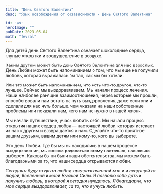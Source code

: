 ```yaml
---
title: "День Святого Валентина"
desc: "Язык освобождения от созависимости - День Святого Валентина"

id: "45"
heroImage: ""
pubDate: 2023-05-04
moth: "fevral"
---
```


Для детей день Святого Валентина означает шоколадные сердца, глупые открытки и
воодушевление в воздухе.

Каким другим может быть день Святого Валентина для нас взрослых. День Любви
может быть напоминанием о том, что мы еще не получили любовь, которая
выражалась бы так, как мы бы хотели.

Или это может быть напоминанием, что есть что-то другое, что-то лучшее. Сейчас
мы выздоравливаем. Мы начали процесс лечения. Наши наиболее ранящие
взаимоотношения, через которые мы прошли, способствовали нам встать на путь
выздоровления, даже если они и сделали для нас чуть больше, чем указали на
наши собственные проблемы или показали нам, чего нам не нужно в нашей жизни.

Мы начали путешествие, учась любить себя. Мы начали процесс открытия наших
сердец любви — настоящей любви, которая истекает из нас к другим и
возвращается к нам. Сделайте что-то приятное вашим друзьям, вашим детям или
кому-то, кого вы выберете.

Это день Любви. Где бы мы ни находились в нашем процессе выздоровления, мы
можем радоваться этому настолько, насколько выберем. Каковы бы ни были наши
обстоятельства, мы можем быть благодарными за то, что наши сердца открываются
любви.

_Сегодня_ _я_ _буду_ _открыта_ _любви,_ _предназначенной_ _мне_ _и_ _и_
_сходящей_ _от_ _людей,_ _Вселенной_ _и_ _моей_ _Высшей_ _Силы._ _Я_ _позволю_
_себе_ _дать_ _и_ _получить_ _любовь,_ _в_ _которой_ _я_ _сегодня_ _нуждаюсь._
_Я_ _благодарна,_ _что_ _мое_ _сердце_ _выздоравливает,_ _за_ _то,_ _что_ _я_
_учусь_ _любить._

